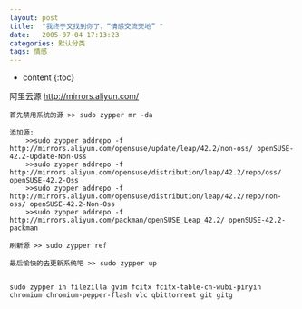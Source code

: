 ```yaml
---
layout: post
title:  "我终于又找到你了，“情感交流天地” "
date:   2005-07-04 17:13:23
categories: 默认分类
tags: 情感
---
```


* content
{:toc}
 
 阿里云源 http://mirrors.aliyun.com/

    首先禁用系统的源 >> sudo zypper mr -da

    添加源:
        >>sudo zypper addrepo -f http://mirrors.aliyun.com/opensuse/update/leap/42.2/non-oss/ openSUSE-42.2-Update-Non-Oss
        >>sudo zypper addrepo -f http://mirrors.aliyun.com/opensuse/distribution/leap/42.2/repo/oss/ openSUSE-42.2-Oss
        >>sudo zypper addrepo -f http://mirrors.aliyun.com/opensuse/distribution/leap/42.2/repo/non-oss/ openSUSE-42.2-Non-Oss
        >>sudo zypper addrepo -f http://mirrors.aliyun.com/packman/openSUSE_Leap_42.2/ openSUSE-42.2-packman

    刷新源 >> sudo zypper ref

    最后愉快的去更新系统吧 >> sudo zypper up
    
    
    sudo zypper in filezilla gvim fcitx fcitx-table-cn-wubi-pinyin chromium chromium-pepper-flash vlc qbittorrent git gitg
